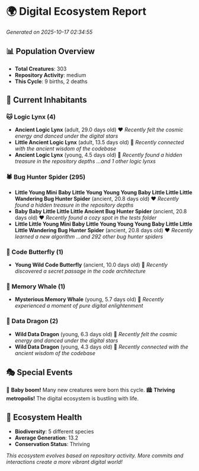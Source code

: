 # 🌍 Digital Ecosystem Report
*Generated on 2025-10-17 02:34:55*

## 📊 Population Overview
- **Total Creatures**: 303
- **Repository Activity**: medium
- **This Cycle**: 9 births, 2 deaths

## 👥 Current Inhabitants

### 🐱 Logic Lynx (4)
- **Ancient Logic Lynx** (adult, 29.0 days old) ❤️
  *Recently felt the cosmic energy and danced under the digital stars*
- **Little Ancient Logic Lynx** (adult, 13.5 days old) 💛
  *Recently connected with the ancient wisdom of the codebase*
- **Ancient Logic Lynx** (young, 4.5 days old) 💚
  *Recently found a hidden treasure in the repository depths*
  *...and 1 other logic lynxs*

### 🕷️ Bug Hunter Spider (295)
- **Little Young Mini Baby Little Young Young Young Baby Little Little Little Wandering Bug Hunter Spider** (ancient, 20.8 days old) ❤️
  *Recently found a hidden treasure in the repository depths*
- **Baby Baby Little Little Little Ancient Bug Hunter Spider** (ancient, 20.8 days old) ❤️
  *Recently found a cozy spot in the tests folder*
- **Little Little Young Mini Baby Little Young Young Young Baby Little Little Little Wandering Bug Hunter Spider** (ancient, 20.8 days old) ❤️
  *Recently learned a new algorithm*
  *...and 292 other bug hunter spiders*

### 🦋 Code Butterfly (1)
- **Young Wild Code Butterfly** (ancient, 10.0 days old) 💛
  *Recently discovered a secret passage in the code architecture*

### 🐋 Memory Whale (1)
- **Mysterious Memory Whale** (young, 5.7 days old) 💚
  *Recently experienced a moment of pure digital enlightenment*

### 🐉 Data Dragon (2)
- **Wild Data Dragon** (young, 6.3 days old) 💚
  *Recently felt the cosmic energy and danced under the digital stars*
- **Wild Data Dragon** (young, 4.3 days old) 💚
  *Recently connected with the ancient wisdom of the codebase*

## 🎭 Special Events

🎉 **Baby boom!** Many new creatures were born this cycle.
🏙️ **Thriving metropolis!** The digital ecosystem is bustling with life.

## 🔬 Ecosystem Health
- **Biodiversity**: 5 different species
- **Average Generation**: 13.2
- **Conservation Status**: Thriving

*This ecosystem evolves based on repository activity. More commits and interactions create a more vibrant digital world!*